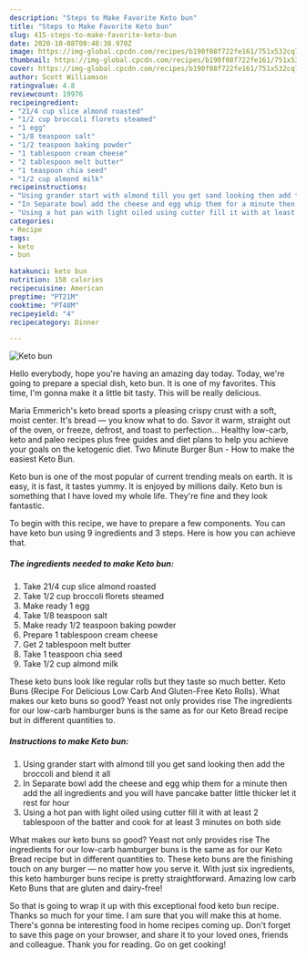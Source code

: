 ```yaml
---
description: "Steps to Make Favorite Keto bun"
title: "Steps to Make Favorite Keto bun"
slug: 415-steps-to-make-favorite-keto-bun
date: 2020-10-08T00:48:38.970Z
image: https://img-global.cpcdn.com/recipes/b190f08f722fe161/751x532cq70/keto-bun-recipe-main-photo.jpg
thumbnail: https://img-global.cpcdn.com/recipes/b190f08f722fe161/751x532cq70/keto-bun-recipe-main-photo.jpg
cover: https://img-global.cpcdn.com/recipes/b190f08f722fe161/751x532cq70/keto-bun-recipe-main-photo.jpg
author: Scott Williamson
ratingvalue: 4.8
reviewcount: 19976
recipeingredient:
- "21/4 cup slice almond roasted"
- "1/2 cup broccoli florets steamed"
- "1 egg"
- "1/8 teaspoon salt"
- "1/2 teaspoon baking powder"
- "1 tablespoon cream cheese"
- "2 tablespoon melt butter"
- "1 teaspoon chia seed"
- "1/2 cup almond milk"
recipeinstructions:
- "Using grander start with almond till you get sand looking then add the broccoli and blend it all"
- "In Separate bowl add the cheese and egg whip them for a minute then add the all ingredients and you will have pancake batter little thicker let it rest for hour"
- "Using a hot pan with light oiled using cutter fill it with at least 2 tablespoon of the batter and cook for at least 3 minutes on both side"
categories:
- Recipe
tags:
- keto
- bun

katakunci: keto bun 
nutrition: 158 calories
recipecuisine: American
preptime: "PT21M"
cooktime: "PT48M"
recipeyield: "4"
recipecategory: Dinner

---
```



![Keto bun](https://img-global.cpcdn.com/recipes/b190f08f722fe161/751x532cq70/keto-bun-recipe-main-photo.jpg)

Hello everybody, hope you're having an amazing day today. Today, we're going to prepare a special dish, keto bun. It is one of my favorites. This time, I'm gonna make it a little bit tasty. This will be really delicious.

Maria Emmerich&#39;s keto bread sports a pleasing crispy crust with a soft, moist center. It&#39;s bread — you know what to do. Savor it warm, straight out of the oven, or freeze, defrost, and toast to perfection… Healthy low-carb, keto and paleo recipes plus free guides and diet plans to help you achieve your goals on the ketogenic diet. Two Minute Burger Bun - How to make the easiest Keto Bun.

Keto bun is one of the most popular of current trending meals on earth. It is easy, it is fast, it tastes yummy. It is enjoyed by millions daily. Keto bun is something that I have loved my whole life. They're fine and they look fantastic.


To begin with this recipe, we have to prepare a few components. You can have keto bun using 9 ingredients and 3 steps. Here is how you can achieve that.

<!--inarticleads1-->

##### The ingredients needed to make Keto bun:

1. Take 21/4 cup slice almond roasted
1. Take 1/2 cup broccoli florets steamed
1. Make ready 1 egg
1. Take 1/8 teaspoon salt
1. Make ready 1/2 teaspoon baking powder
1. Prepare 1 tablespoon cream cheese
1. Get 2 tablespoon melt butter
1. Take 1 teaspoon chia seed
1. Take 1/2 cup almond milk


These keto buns look like regular rolls but they taste so much better. Keto Buns (Recipe For Delicious Low Carb And Gluten-Free Keto Rolls). What makes our keto buns so good? Yeast not only provides rise The ingredients for our low-carb hamburger buns is the same as for our Keto Bread recipe but in different quantities to. 

<!--inarticleads2-->

##### Instructions to make Keto bun:

1. Using grander start with almond till you get sand looking then add the broccoli and blend it all
1. In Separate bowl add the cheese and egg whip them for a minute then add the all ingredients and you will have pancake batter little thicker let it rest for hour
1. Using a hot pan with light oiled using cutter fill it with at least 2 tablespoon of the batter and cook for at least 3 minutes on both side


What makes our keto buns so good? Yeast not only provides rise The ingredients for our low-carb hamburger buns is the same as for our Keto Bread recipe but in different quantities to. These keto buns are the finishing touch on any burger — no matter how you serve it. With just six ingredients, this keto hamburger buns recipe is pretty straightforward. Amazing low carb Keto Buns that are gluten and dairy-free! 

So that is going to wrap it up with this exceptional food keto bun recipe. Thanks so much for your time. I am sure that you will make this at home. There's gonna be interesting food in home recipes coming up. Don't forget to save this page on your browser, and share it to your loved ones, friends and colleague. Thank you for reading. Go on get cooking!
